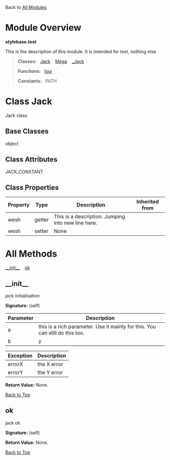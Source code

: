 Back to [All Modules](https://github.com/pyrustic/stylebase/blob/master/docs/modules/README.md#readme)

# Module Overview

**stylebase.test**
 
This is the description of this module. It is intended for test, nothing else

> **Classes:** &nbsp; [Jack](https://github.com/pyrustic/stylebase/blob/master/docs/modules/content/stylebase.test/content/classes/Jack.md#class-jack) &nbsp;&nbsp; [Mega](https://github.com/pyrustic/stylebase/blob/master/docs/modules/content/stylebase.test/content/classes/Mega.md#class-mega) &nbsp;&nbsp; [\_Jack](https://github.com/pyrustic/stylebase/blob/master/docs/modules/content/stylebase.test/content/classes/_Jack.md#class-_jack)
>
> **Functions:** &nbsp; [loui](https://github.com/pyrustic/stylebase/blob/master/docs/modules/content/stylebase.test/content/functions.md#loui)
>
> **Constants:** &nbsp; PATH

# Class Jack
Jack class

## Base Classes
object

## Class Attributes
JACK\_CONSTANT

## Class Properties
|Property|Type|Description|Inherited from|
|---|---|---|---|
|wesh|getter|This is a description. Jumping into new line here.||
|wesh|setter|None||



# All Methods
[\_\_init\_\_](#__init__) &nbsp;&nbsp; [ok](#ok)

## \_\_init\_\_
jack initialisation



**Signature:** (self)

|Parameter|Description|
|---|---|
|a|this is a rich parameter. Use it mainly for this. You can still do this too. |
|b|y|



|Exception|Description|
|---|---|
|errorX|the X error|
|errorY|the Y error|



**Return Value:** None.

[Back to Top](#module-overview)


## ok
jack ok



**Signature:** (self)





**Return Value:** None.

[Back to Top](#module-overview)



